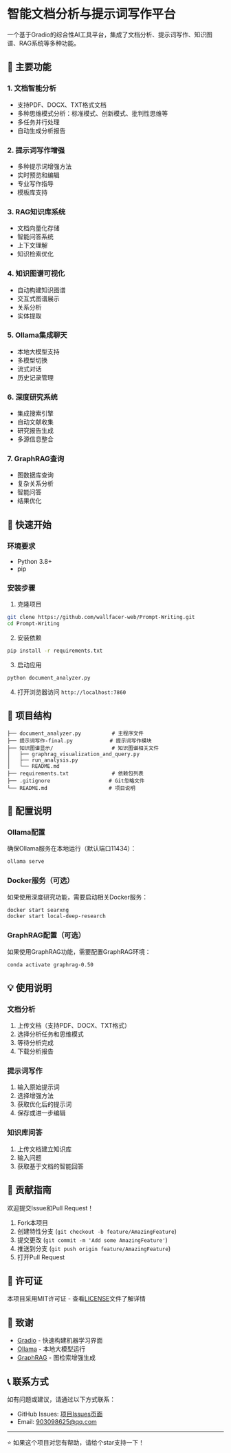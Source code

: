 # 智能文档分析与提示词写作平台

一个基于Gradio的综合性AI工具平台，集成了文档分析、提示词写作、知识图谱、RAG系统等多种功能。

## 🌟 主要功能

### 1. 文档智能分析
- 支持PDF、DOCX、TXT格式文档
- 多种思维模式分析：标准模式、创新模式、批判性思维等
- 多任务并行处理
- 自动生成分析报告

### 2. 提示词写作增强
- 多种提示词增强方法
- 实时预览和编辑
- 专业写作指导
- 模板库支持

### 3. RAG知识库系统
- 文档向量化存储
- 智能问答系统
- 上下文理解
- 知识检索优化

### 4. 知识图谱可视化
- 自动构建知识图谱
- 交互式图谱展示
- 关系分析
- 实体提取

### 5. Ollama集成聊天
- 本地大模型支持
- 多模型切换
- 流式对话
- 历史记录管理

### 6. 深度研究系统
- 集成搜索引擎
- 自动文献收集
- 研究报告生成
- 多源信息整合

### 7. GraphRAG查询
- 图数据库查询
- 复杂关系分析
- 智能问答
- 结果优化

## 🚀 快速开始

### 环境要求
- Python 3.8+
- pip

### 安装步骤

1. 克隆项目
```bash
git clone https://github.com/wallfacer-web/Prompt-Writing.git
cd Prompt-Writing
```

2. 安装依赖
```bash
pip install -r requirements.txt
```

3. 启动应用
```bash
python document_analyzer.py
```

4. 打开浏览器访问 `http://localhost:7860`

## 📁 项目结构

```
├── document_analyzer.py          # 主程序文件
├── 提示词写作-final.py            # 提示词写作模块
├── 知识图谱显示/                   # 知识图谱相关文件
│   ├── graphrag_visualization_and_query.py
│   ├── run_analysis.py
│   └── README.md
├── requirements.txt              # 依赖包列表
├── .gitignore                   # Git忽略文件
└── README.md                    # 项目说明
```

## 🔧 配置说明

### Ollama配置
确保Ollama服务在本地运行（默认端口11434）：
```bash
ollama serve
```

### Docker服务（可选）
如果使用深度研究功能，需要启动相关Docker服务：
```bash
docker start searxng
docker start local-deep-research
```

### GraphRAG配置（可选）
如果使用GraphRAG功能，需要配置GraphRAG环境：
```bash
conda activate graphrag-0.50
```

## 💡 使用说明

### 文档分析
1. 上传文档（支持PDF、DOCX、TXT格式）
2. 选择分析任务和思维模式
3. 等待分析完成
4. 下载分析报告

### 提示词写作
1. 输入原始提示词
2. 选择增强方法
3. 获取优化后的提示词
4. 保存或进一步编辑

### 知识库问答
1. 上传文档建立知识库
2. 输入问题
3. 获取基于文档的智能回答

## 🤝 贡献指南

欢迎提交Issue和Pull Request！

1. Fork本项目
2. 创建特性分支 (`git checkout -b feature/AmazingFeature`)
3. 提交更改 (`git commit -m 'Add some AmazingFeature'`)
4. 推送到分支 (`git push origin feature/AmazingFeature`)
5. 打开Pull Request

## 📄 许可证

本项目采用MIT许可证 - 查看[LICENSE](LICENSE)文件了解详情

## 🙏 致谢

- [Gradio](https://gradio.app/) - 快速构建机器学习界面
- [Ollama](https://ollama.ai/) - 本地大模型运行
- [GraphRAG](https://github.com/microsoft/graphrag) - 图检索增强生成

## 📞 联系方式

如有问题或建议，请通过以下方式联系：
- GitHub Issues: [项目Issues页面](https://github.com/wallfacer-web/Prompt-Writing/issues)
- Email: 903098625@qq.com

---

⭐ 如果这个项目对您有帮助，请给个star支持一下！ 